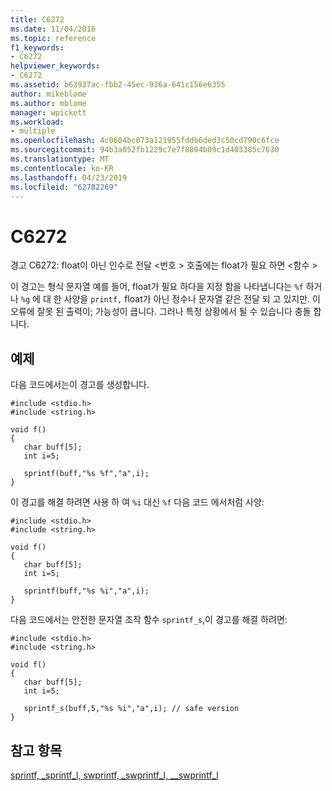 ```yaml
---
title: C6272
ms.date: 11/04/2016
ms.topic: reference
f1_keywords:
- C6272
helpviewer_keywords:
- C6272
ms.assetid: b63937ac-fbb2-45ec-936a-641c156e6355
author: mikeblome
ms.author: mblome
manager: wpickett
ms.workload:
- multiple
ms.openlocfilehash: 4c0604bc073a121955fddb6ded3c50cd790c6fce
ms.sourcegitcommit: 94b3a052fb1229c7e7f8804b09c1d403385c7630
ms.translationtype: MT
ms.contentlocale: ko-KR
ms.lasthandoff: 04/23/2019
ms.locfileid: "62782269"
---
```

# <a name="c6272"></a>C6272
경고 C6272: float이 아닌 인수로 전달 \<번호 > 호출에는 float가 필요 하면 \<함수 >

 이 경고는 형식 문자열 예를 들어, float가 필요 하다을 지정 함을 나타냅니다는 `%f` 하거나 `%g` 에 대 한 사양을 `printf,` float가 아닌 정수나 문자열 같은 전달 되 고 있지만. 이 오류에 잘못 된 출력이; 가능성이 큽니다. 그러나 특정 상황에서 될 수 있습니다 충돌 합니다.

## <a name="example"></a>예제
 다음 코드에서는이 경고를 생성합니다.

```
#include <stdio.h>
#include <string.h>

void f()
{
   char buff[5];
   int i=5;

   sprintf(buff,"%s %f","a",i);
}
```

 이 경고를 해결 하려면 사용 하 여 `%i` 대신 `%f` 다음 코드 에서처럼 사양:

```
#include <stdio.h>
#include <string.h>

void f()
{
   char buff[5];
   int i=5;

   sprintf(buff,"%s %i","a",i);
}
```

 다음 코드에서는 안전한 문자열 조작 함수 `sprintf_s`,이 경고를 해결 하려면:

```
#include <stdio.h>
#include <string.h>

void f()
{
   char buff[5];
   int i=5;

   sprintf_s(buff,5,"%s %i","a",i); // safe version
}
```

## <a name="see-also"></a>참고 항목
 [sprintf, _sprintf_l, swprintf, _swprintf_l, \__swprintf_l](/cpp/c-runtime-library/reference/sprintf-sprintf-l-swprintf-swprintf-l-swprintf-l)
